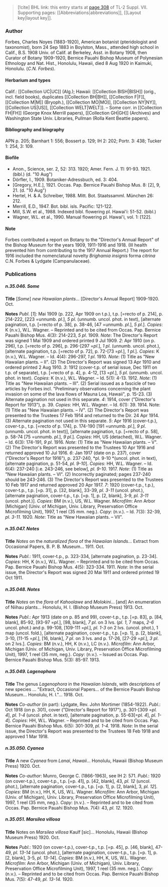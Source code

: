 > [!cite] BHL link: this entry starts at [page 308](https://www.biodiversitylibrary.org/item/103834#page/330/mode/1up) of TL-2 Suppl. VII.
> Supporting pages: [[Abbreviations|abbreviations]], [[Layout key|layout key]].

### Author

Forbes, Charles Noyes (1883-1920), American botanist (pteridologist and taxonomist), born 24 Sep 1883 in Boylston, Mass., attended high school in Calif., B.S. 1908 Univ. of Calif. at Berkeley, Asst. in Botany 1908, then Curator of Botany 1909-1920, Bernice Pauahi Bishop Museum of Polynesian Ethnology and Nat. Hist., Honolulu, Hawaii, died 8 Aug 1920 in Kaimuki, Honolulu. (*C.N. Forbes*).

#### Herbarium and types

Calif.: [[Collection UC|UC]] (Alg.); Hawaii: [[Collection BISH|BISH]] (orig., incl. field books), duplicates [[Collection BH|BH]], [[Collection F|F]], [[Collection M|M]] (Bryoph.), [[Collection MO|MO]], [[Collection NY|NY]], [[Collection US|US]], [[Collection WELT|WELT]]. – Some corr. in [[Collection FH|FH]] (George Knox Merrill papers), [[Collection GH|GH]] (Archives) and Washington State Univ. Libraries, Pullman (Rolla Kent Beattie papers).

#### Bibliography and biography

APN p. 205; Barnhart 1: 556; Bossert p. 129; IH 2: 202; Portr. 3: 438; Tucker 1: 254, 3: 109.

#### Biofile

- Anon., Science, ser. 2, 52: 313. 1920; Amer. Fern. J. 11: 91-93. 1921. (bibl.) (d. "10 Aug")
- Dörfler, I., 1909. Botaniker-Adressbuch, ed. 3: 404.
- \[Gregory, H.E.\], 1921. Occas. Pap. Bernice Pauahi Bishop Mus. 8: \[2\], 9, 21. (d. "10 Aug")
- Hertel, H. & A. Schreiber, 1988. Mitt. Bot. Staatssamml. München 26: 212.
- Merrill, E.D., 1947. Bot. bibl. isls. Pacific: 121-122.
- Mill, S.W. et al., 1988. Indexed bibl. flowering pl. Hawai'i: 51-52. (bibl.)
- Wagner, W.L. et al., 1990. Manual flowering pl. Hawai'i, vol. 1: \[122\].

#### Note

Forbes contributed a report on Botany to the "Director's Annual Report" of the Bishop Museum for the years 1909, 1911-1916 and 1918. (Ill health prevented him from contributing to the 1917 Annual Report.) The report for 1916 included the nomenclatural novelty *Brighamia insignis* forma *citrina* C.N. Forbes & Lydgate (Campanulaceae).

### Publications

##### n.35.046. Some

**Title**
\[*Some*\] *new Hawaiian plants*... \[Director's Annual Report\] 1909-1920. Oct.

**Notes**
*Publ*. \[*1*\]: Mai 1909 (p. 222, Apr 1909 on t.p.), t.p. \[=recto of p. 214\], p. 214-222, \[223 =unnumb. *pl*.\], *5 pl*. (unnumb. uncol. phot. in text), \[alternate pagination, t.p. \[=recto of p. 38\], p. 38-46, \[47 =unnumb. *pl*.\], *5 pl*.\]. *Copies*: K (n.v.), W.L. Wagner. – Reprinted and to be cited from Occas. Pap. Bernice Pauahi Bishop Mus. 4(3): 214-223, *5 pl*. 1909.
*Note*: The Director's Report was signed 1 Mai 1909 and ordered printed 9 Jul 1909.
*2*: Apr 1910 (on p. 296), t.p. \[=recto of p. 296\], p. 296-\[297 =*pl*.\], *1 pl*. (unnumb. uncol. phot.), \[alternate pagination, t.p. \[=recto of p. 72\], p. 72-\[73 =*pl*.\], *1 pl*.\]. *Copies*: K (n.v.), W.L. Wagner. – Id. 4(4): 296-297, *1 pl*. 1910.
*Note*: (1) Title as "New Hawaiian plants. – II". (2) The Director's Report was signed 13 Apr 1910 and ordered printed 2 Aug 1910.
*3*: 1912 (cover-t.p. of serial issue, Dec 1911 on t.p. of separate), t.p. \[=recto of p. 4\], p. 4-12, \[13 =*pl*.\], *5 pl*. (unnumb. uncol. phot. in text). *Copies*: K (n.v.), W.L. Wagner. – Id. 5(1): 4-13. 1912.
*Note*: (1) Title as "New Hawaiian plants. – III". (2) Serial issued as a fascicle of two articles by Forbes incl. "Preliminary observations concerning the plant invasion on some of the lava flows of Mauna Loa, Hawaii", p. 15-23. (3) Alternate pagination not used in this separate.
*4*: 1914, cover ("Director's Report for 1913"), p. 39. *Copies*: HH, W.L. Wagner. – Id. 6(1): 39. 1914.
Note: (1) Title as "New Hawaiian plants. – IV". (2) The Director's Report was presented to the Trustees 17 Feb 1914 and returned to the Dir. 24 Apr 1914. (3) Alternate pagination not used in this separate.
*5*: Apr 1916 (cover-t.p.), cover-t.p., t.p. \[=recto of p. 174\], p. 174-190 \[191 =unnumb. *pl*.\], *9 pl*. (unnumb. uncol. phot. in text)\], \[alternate pagination, t.p. \[=recto of p. 58\], p. 58-74 \[75 =unnumb. *pl*.\], *9 pl*.\]. *Copies*: HH, US (detached), W.L. Wagner. – Id. 6(3): 174-191, *9 pl*. 1916.
*Note*: (1) Title as "New Hawaiian plants. – V". (2) The Director's Report was presented to the Trustees 10 Apr 1916 and returned approved 10 Jul 1916.
*6*: Jan 1917 (date on p. 237), cover ("Director's Report for 1916"), p. 237-240, *pl. 9-10 *(uncol. phot. in text), \[alternate pagination, p. 51-54, *pl. 9-10*\]. *Copies*: HH, W.L. Wagner. – Id. 6(4): 237-240 \[i.e. 243-246, see below\], *pl. 9-10.* 1917.
*Note*: (1) Title as "New Hawaiian plants. – VI". (2) Incorrectly paginated; pages 237-240 should be 243-246. (3) The Director's Report was presented to the Trustees 10 Feb 1917 and returned approved 20 Apr 1917.
*7*: 1920 (cover-t.p., t.p.), cover-t.p., t.p. \[=p. 31\], p. \[32, blank\], 33-39, *pl. 3-11* (uncol. phot.), \[alternate pagination, cover-t.p., t.p. \[=p. 1\], p. \[2, blank\], 3-9, *pl. 3-11* (uncol. phot.)\]. *Copies*: BM (n.v.), US, W.L. Wagner. *Microfilm*: Ann Arbor \[Michigan\] (Univ. of Michigan, Univ. Library, Preservation Office Microfilming Unit), 1997, 1 reel (35 mm. neg.). *Copy*: (n.v.). – Id. 7(3): 32-39, *pl. 3-11.* 1920.
*Note*: Title as "New Hawaiian plants. – VII".

##### n.35.047. Notes

**Title**
*Notes* on the *naturalized flora* of the *Hawaiian Islands*... Extract from Occasional Papers, B. P. B. Museum... 1911. Oct.

**Notes**
*Publ*.: 1911, cover-t.p., p. 323-334, \[alternate pagination, p. 23-34\]. *Copies*: HH, K (n.v.), W.L. Wagner. – Reprinted and to be cited from Occas. Pap. Bernice Pauahi Bishop Mus. 4(5): 323-334. 1911.
*Note*: In the serial issue, the Director's Report was signed 20 Mai 1911 and ordered printed 19 Oct 1911.

##### n.35.048. Notes

**Title**
*Notes* on the *flora* of *Kahoolawe* and *Molokini*... \[and\] An enumeration of Niihau plants... Honolulu, H. I. (Bishop Museum Press) 1913. Oct.

**Notes**
*Publ*.: Apr 1913 (date on p. 85 and 99), cover-t.p., t.p. \[=p. 83\], p. \[84, blank\], 85-92, \[93-97 =*pl*.\], \[98, blank\], *7 pl*. on 3 lvs. (*pl. 1*, 7 maps, *2-6* uncol. phot.) and p. 99-108, \[109-111 =*pl*.\], *pl. 1-3* on 2 lvs. (uncol. phot.), 1 map (uncol. fold.), \[alternate pagination, cover-t.p., t.p. \[=p. 1\], p. \[2, blank\], 3-10, \[11-15 =*pl*.\], \[16, blank\], *7 pl*. on 3 lvs. and p. 17-26, \[27-29 =*pl*.\], *3 pl*. on 2 lvs.\]. *Copies*: BM (n.v.), HH, K (n.v.), LC (n.v.).
*Microfilm*: Ann Arbor, Michigan (Univ. of Michigan, Univ. Library, Preservation Office Microfilming Unit), 1997, 1 reel (35 mm, neg.). *Copy*: (n.v.). – Issued as Occas. Pap. Bernice Pauahi Bishop Mus. 5(3): 85-97. 1913.

##### n.35.049. Lagenophora

**Title**
The genus *Lagenophora* in the *Hawaiian Islands*, with descriptions of new species ... "Extract, Occasional Papers... of the Bernice Pauahi Bishop Museum... Honolulu, H. I."... 1918. Oct.

**Notes**
*Co-author* (in part): Lydgate, Rev. John Mortimer (1854-1922).
*Publ*.: Oct 1918 (on p. 301), cover ("Director's Report for 1917"), p. 301-\[309 =*pl. 4*\], *pl. 1-4* (uncol. phot. in text), \[alternate pagination, p. 55-63\[=*pl. 4*\], *pl. 1-4*\]. *Copies*: HH, W.L. Wagner. – Reprinted and to be cited from Occas. Pap. Bernice Pauahi Bishop Mus. 6(5): 301-309, *pl. 1-4.* 1918.
*Note*: In the serial issue, the Director's Report was presented to the Trustees 18 Feb 1918 and approved 1 Mar 1918.

##### n.35.050. Cyanea

**Title**
A new *Cyanea* from *Lanai*, *Hawaii*... Honolulu, Hawaii (Bishop Museum Press) 1920. Oct.

**Notes**
*Co-author*: Munro, George C. (1866-1963), see IH 2: 571.
*Publ*.: 1920 (on cover-t.p.), cover-t.p., t.p. \[=p. 41\], p. \[42, blank\], 43, *pl. 12* (uncol. phot.), \[alternate pagination, cover-t.p., t.p. \[=p. 1\], p. \[2, blank\], 3, *pl. 12*\]. *Copies*: BM (n.v.), HH, K, US, W.L. Wagner. *Microfilm*: Ann Arbor, Michigan (Univ. of Michigan), Univ. Library, Preservation Office Microfilming Unit), 1997, 1 reel (35 mm, neg.). *Copy*: (n.v.). – Reprinted and to be cited from Occas. Pap. Bernice Pauahi Bishop Mus. 7(4): 43, *pl. 12.* 1920.

##### n.35.051. Marsilea villosa

**Title**
Notes on *Marsilea villosa* Kaulf \[sic\]... Honolulu, Hawaii (Bishop Museum Press) 1920. Oct.

**Notes**
*Publ*.: 1920 (on cover-t.p.), cover-t.p., t.p. \[=p. 45\], p. \[46, blank\], 47-49, *pl. 13-14* (uncol. phot.), \[alternate pagination, cover-t.p., t.p. \[=p. 1\], p. \[2, blank\], 3-5, *pl. 13-14*\]. *Copies*: BM (n.v.), HH, K, US, W.L. Wagner. *Microfilm*: Ann Arbor, Michigan (Univ. of Michigan), Univ. Library, Preservation Office Microfilming Unit), 1997, 1 reel (35 mm. neg.).
*Copy*: (n.v.). – Reprinted and to be cited from Occas. Pap. Bernice Pauahi Bishop Mus. 7(5): 47-49, *pl. 13-14.* 1920.

